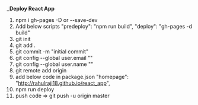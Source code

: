 **\_Deploy React App**

1. npm i gh-pages -D or --save-dev
2. Add below scripts
   "predeploy": "npm run build",
   "deploy": "gh-pages -d build"
3. git init
4. git add .
5. git commit -m "initial commit"
6. git config --global user.email ""
7. git config --global user.name ""
8. git remote add origin <url>
9. add below code in package.json
   "homepage": "http://rahulraji18.github.io/react_app",
10. npm run deploy   
11. push code => git push -u origin master
